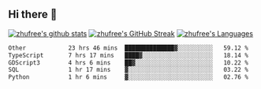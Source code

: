 ## Hi there 👋
[![zhufree's github stats](https://github-readme-stats.vercel.app/api?username=zhufree&show_icons=true&count_private=true)](https://github.com/anuraghazra/github-readme-stats)
[![zhufree's GitHub Streak](https://streak-stats.demolab.com/?user=zhufree)](https://git.io/streak-stats)
[![zhufree's Languages](https://github-readme-stats.vercel.app/api/top-langs/?username=zhufree&layout=compact&langs_count=10)](https://github.com/anuraghazra/github-readme-stats)
<!--START_SECTION:waka-->

```txt
Other            23 hrs 46 mins  ██████████████▓░░░░░░░░░░   59.12 %
TypeScript       7 hrs 17 mins   ████▓░░░░░░░░░░░░░░░░░░░░   18.14 %
GDScript3        4 hrs 6 mins    ██▓░░░░░░░░░░░░░░░░░░░░░░   10.22 %
SQL              1 hr 17 mins    ▓░░░░░░░░░░░░░░░░░░░░░░░░   03.22 %
Python           1 hr 6 mins     ▓░░░░░░░░░░░░░░░░░░░░░░░░   02.76 %
```

<!--END_SECTION:waka-->

<!--
**zhufree/zhufree** is a ✨ _special_ ✨ repository because its `README.md` (this file) appears on your GitHub profile.

Here are some ideas to get you started:

- 🔭 I’m currently working on ...
- 🌱 I’m currently learning ...
- 👯 I’m looking to collaborate on ...
- 🤔 I’m looking for help with ...
- 💬 Ask me about ...
- 📫 How to reach me: ...
- 😄 Pronouns: ...
- ⚡ Fun fact: ...
-->

